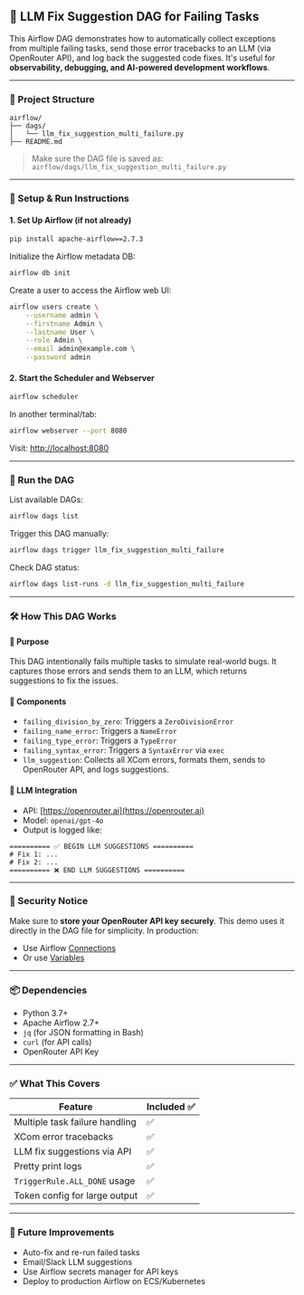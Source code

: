 ## 📌 LLM Fix Suggestion DAG for Failing Tasks

This Airflow DAG demonstrates how to automatically collect exceptions from multiple failing tasks, send those error tracebacks to an LLM (via OpenRouter API), and log back the suggested code fixes. It's useful for **observability, debugging, and AI-powered development workflows**.

---

### 📁 Project Structure

```
airflow/
├── dags/
│   └── llm_fix_suggestion_multi_failure.py
├── README.md
```

> Make sure the DAG file is saved as:
> `airflow/dags/llm_fix_suggestion_multi_failure.py`

---

### 🚀 Setup & Run Instructions

#### 1. Set Up Airflow (if not already)

```bash
pip install apache-airflow==2.7.3
```

Initialize the Airflow metadata DB:

```bash
airflow db init
```

Create a user to access the Airflow web UI:

```bash
airflow users create \
    --username admin \
    --firstname Admin \
    --lastname User \
    --role Admin \
    --email admin@example.com \
    --password admin
```

#### 2. Start the Scheduler and Webserver

```bash
airflow scheduler
```

In another terminal/tab:

```bash
airflow webserver --port 8080
```

Visit: [http://localhost:8080](http://localhost:8080)

---

### 🧪 Run the DAG

List available DAGs:

```bash
airflow dags list
```

Trigger this DAG manually:

```bash
airflow dags trigger llm_fix_suggestion_multi_failure
```

Check DAG status:

```bash
airflow dags list-runs -d llm_fix_suggestion_multi_failure
```

---

### 🛠️ How This DAG Works

#### 🔹 Purpose

This DAG intentionally fails multiple tasks to simulate real-world bugs. It captures those errors and sends them to an LLM, which returns suggestions to fix the issues.

#### 🔹 Components

* `failing_division_by_zero`: Triggers a `ZeroDivisionError`
* `failing_name_error`: Triggers a `NameError`
* `failing_type_error`: Triggers a `TypeError`
* `failing_syntax_error`: Triggers a `SyntaxError` via `exec`
* `llm_suggestion`: Collects all XCom errors, formats them, sends to OpenRouter API, and logs suggestions.

#### 🔹 LLM Integration

* API: [https://openrouter.ai](https://openrouter.ai)
* Model: `openai/gpt-4o`
* Output is logged like:

```
========== ✅ BEGIN LLM SUGGESTIONS ==========
# Fix 1: ...
# Fix 2: ...
========== ❌ END LLM SUGGESTIONS ==========
```

---

### 🔐 Security Notice

Make sure to **store your OpenRouter API key securely**. This demo uses it directly in the DAG file for simplicity. In production:

* Use Airflow [Connections](https://airflow.apache.org/docs/apache-airflow/stable/howto/connection/index.html)
* Or use [Variables](https://airflow.apache.org/docs/apache-airflow/stable/howto/use-variables.html)

---

### 📦 Dependencies

* Python 3.7+
* Apache Airflow 2.7+
* `jq` (for JSON formatting in Bash)
* `curl` (for API calls)
* OpenRouter API Key

---

### ✅ What This Covers

| Feature                        | Included ✅ |
| ------------------------------ | ---------- |
| Multiple task failure handling | ✅          |
| XCom error tracebacks          | ✅          |
| LLM fix suggestions via API    | ✅          |
| Pretty print logs              | ✅          |
| `TriggerRule.ALL_DONE` usage   | ✅          |
| Token config for large output  | ✅          |

---

### 📌 Future Improvements

* Auto-fix and re-run failed tasks
* Email/Slack LLM suggestions
* Use Airflow secrets manager for API keys
* Deploy to production Airflow on ECS/Kubernetes
